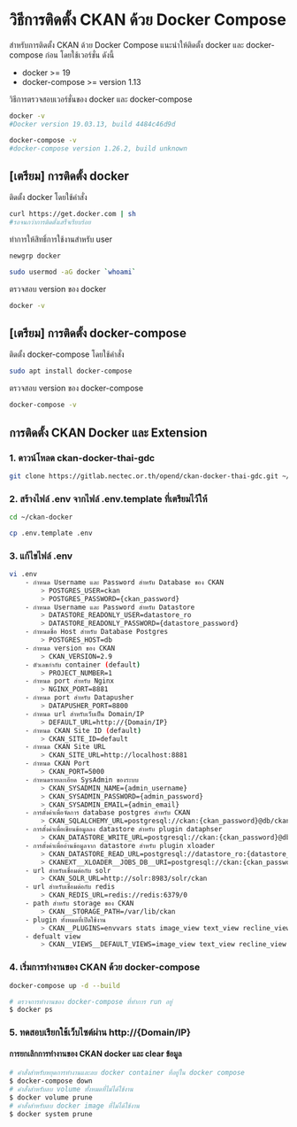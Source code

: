 # วิธีการติดตั้ง CKAN ด้วย Docker Compose
สำหรับการติดตั้ง CKAN ด้วย Docker Compose แนะนำให้ติดตั้ง docker และ docker-compose ก่อน โดยใช้เวอร์ชั่น ดังนี้ 
- docker >= 19
- docker-compose >= version 1.13

วิธีการตรวจสอบเวอร์ชั่นของ docker และ docker-compose
```sh
docker -v
#Docker version 19.03.13, build 4484c46d9d

docker-compose -v
#docker-compose version 1.26.2, build unknown
```
## [เตรียม] การติดตั้ง docker
ติดตั้ง docker โดยใช้คำสั่ง
```sh
curl https://get.docker.com | sh
#รอจนกว่าการติดตั้งเสร็จเรียบร้อย
```
ทำการให้สิทธิ์การใช้งานสำหรับ user
```sh
newgrp docker

sudo usermod -aG docker `whoami`
```
ตรวจสอบ version ของ docker
```sh
docker -v
```

## [เตรียม] การติดตั้ง docker-compose
ติดตั้ง docker-compose โดยใช้คำสั่ง
```sh
sudo apt install docker-compose
```
ตรวจสอบ version ของ docker-compose
```sh
docker-compose -v
```

## การติดตั้ง CKAN Docker และ Extension
### 1. ดาวน์โหลด ckan-docker-thai-gdc
```sh
git clone https://gitlab.nectec.or.th/opend/ckan-docker-thai-gdc.git ~/ckan-docker
```

### 2. สร้างไฟล์ .env จากไฟล์ .env.template ที่เตรียมไว้ให้
```sh
cd ~/ckan-docker

cp .env.template .env
```
### 3. แก้ไขไฟล์ .env
```sh
vi .env
    - กำหนด Username และ Password สำหรับ Database ของ CKAN
        > POSTGRES_USER=ckan
        > POSTGRES_PASSWORD={ckan_password}
    - กำหนด Username และ Password สำหรับ Datastore
        > DATASTORE_READONLY_USER=datastore_ro
        > DATASTORE_READONLY_PASSWORD={datastore_password}
    - กำหนดชื่อ Host สำหรับ Database Postgres
        > POSTGRES_HOST=db
    - กำหนด version ของ CKAN
        > CKAN_VERSION=2.9
    - ตัวเลขกำกับ container (default)
        > PROJECT_NUMBER=1
    - กำหนด port สำหรับ Nginx
        > NGINX_PORT=8881
    - กำหนด port สำหรับ Datapusher
        > DATAPUSHER_PORT=8800
    - กำหนด url สำหรับเว็บเป็น Domain/IP
        > DEFAULT_URL=http://{Domain/IP}
    - กำหนด CKAN Site ID (default)
        > CKAN_SITE_ID=default
    - กำหนด CKAN Site URL
        > CKAN_SITE_URL=http://localhost:8881
    - กำหนด CKAN Port
        > CKAN_PORT=5000
    - กำหนดรายละเอียด SysAdmin ของระบบ
        > CKAN_SYSADMIN_NAME={admin_username}
        > CKAN_SYSADMIN_PASSWORD={admin_password}
        > CKAN_SYSADMIN_EMAIL={admin_email}
    - การตั้งค่าเพื่อจัดการ database postgres สำหรับ CKAN
        > CKAN_SQLALCHEMY_URL=postgresql://ckan:{ckan_password}@db/ckan
    - การตั้งค่าเพื่อเขียนข้อมูลลง datastore สำหรับ plugin dataphser
        > CKAN_DATASTORE_WRITE_URL=postgresql://ckan:{ckan_password}@db/datastore
    - การตั้งค่าเพื่ออ่านข้อมูลจาก datastore สำหรับ plugin xloader
        > CKAN_DATASTORE_READ_URL=postgresql://datastore_ro:{datastore_password}@db/datastore
        > CKANEXT__XLOADER__JOBS_DB__URI=postgresql://ckan:{ckan_password}@db/ckan
    - url สำหรับเชื่อมต่อกับ solr
        > CKAN_SOLR_URL=http://solr:8983/solr/ckan
    - url สำหรับเชื่อมต่อกับ redis
        > CKAN_REDIS_URL=redis://redis:6379/0
    - path สำหรับ storage ของ CKAN
        > CKAN__STORAGE_PATH=/var/lib/ckan
    - plugin ทั้งหมดที่เปิดใช้งาน
        > CKAN__PLUGINS=envvars stats image_view text_view recline_view resource_proxy webpage_view datastore xloader scheming_datasets pdf_view hierarchy_display hierarchy_form dcat dcat_json_interface structured_data thai_gdc
    - defualt view
        > CKAN__VIEWS__DEFAULT_VIEWS=image_view text_view recline_view webpage_view pdf_view
```

### 4. เริ่มการทำงานของ CKAN ด้วย docker-compose
```sh
docker-compose up -d --build

# ตรวจการทำงานของ docker-compose ที่ทำการ run อยู่
$ docker ps
```

### 5. ทดสอบเรียกใช้เว็บไซต์ผ่าน http://{Domain/IP}

#### การยกเลิกการทำงานของ CKAN docker และ clear ข้อมูล 
```sh
# คำสั่งสำหรับหยุดการทำงานและลบ docker container ที่อยู่ใน docker compose
$ docker-compose down
# คำสั่งสำหรับลบ volume ทั้งหมดที่ไม่ได้ใช้งาน
$ docker volume prune
# คำสั่งสำหรับลบ docker image ที่ไม่ได้ใช้งาน
$ docker system prune
```
